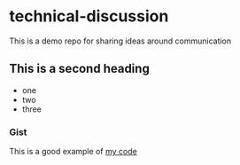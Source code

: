 # technical-discussion
This is a demo repo for sharing ideas around communication


## This is a second heading

* one
* two
* three

### Gist

This is a good example of [my code](https://gist.github.com/dmountfort/d33c7c7132212514eba748aff8c71ec0)
